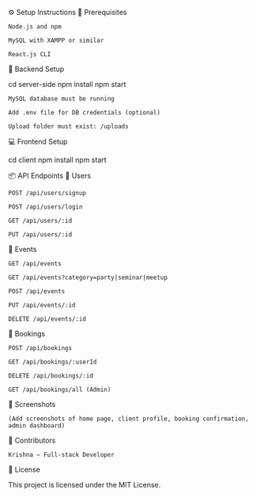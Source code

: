 ⚙️ Setup Instructions
🔧 Prerequisites

    Node.js and npm

    MySQL with XAMPP or similar

    React.js CLI

🔌 Backend Setup

cd server-side
npm install
npm start

    MySQL database must be running

    Add .env file for DB credentials (optional)

    Upload folder must exist: /uploads

💻 Frontend Setup

cd client
npm install
npm start

📦 API Endpoints
🧍 Users

    POST /api/users/signup

    POST /api/users/login

    GET /api/users/:id

    PUT /api/users/:id

🎪 Events

    GET /api/events

    GET /api/events?category=party|seminar|meetup

    POST /api/events

    PUT /api/events/:id

    DELETE /api/events/:id

📆 Bookings

    POST /api/bookings

    GET /api/bookings/:userId

    DELETE /api/bookings/:id

    GET /api/bookings/all (Admin)

📸 Screenshots

    (Add screenshots of home page, client profile, booking confirmation, admin dashboard)

🙌 Contributors

    Krishna – Full-stack Developer

📃 License

This project is licensed under the MIT License.
